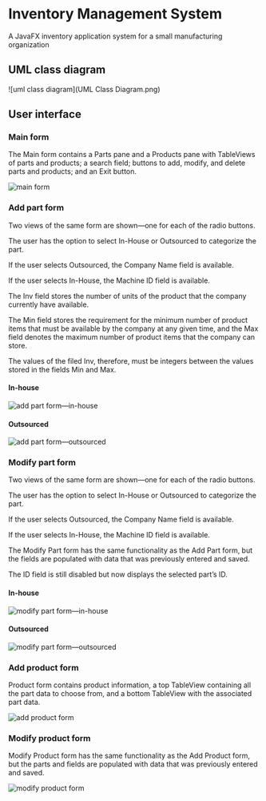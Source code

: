 # Inventory Management System
 A JavaFX inventory application system for a small manufacturing organization

## UML class diagram

![uml class diagram](UML Class Diagram.png)

## User interface

### Main form

The Main form contains a Parts pane and a Products pane with TableViews of parts and products; a search field; buttons to add, modify, and delete parts and products; and an Exit button.

![main form](screenshots/main-form-screenshot_2022-01-24_17-11-37.png)

### Add part form

Two views of the same form are shown—one for each of the radio buttons.

The user has the option to select In-House or Outsourced to categorize the part.

If the user selects Outsourced, the Company Name field is available.

If the user selects In-House, the Machine ID field is available.

The Inv field stores the number of units of the product that the company currently have available.

The Min field stores the requirement for the minimum number of product items that must be available by the company at any given time, and the Max field denotes the maximum number of product items that the company can store.

The values of the filed Inv, therefore, must be integers between the values stored in the fields Min and Max.

#### In-house

![add part form—in-house](screenshots/inhouse-add-part-form-screenshot_2022-01-24_17-12-29.png)

#### Outsourced

![add part form—outsourced](screenshots/outsourced-add-part-form-screenshot_2022-01-24_17-13-05.png)

### Modify part form

Two views of the same form are shown—one for each of the radio buttons.

The user has the option to select In-House or Outsourced to categorize the part.

If the user selects Outsourced, the Company Name field is available.

If the user selects In-House, the Machine ID field is available.

The Modify Part form has the same functionality as the Add Part form, but the fields are populated with data that was previously entered and saved.

The ID field is still disabled but now displays the selected part’s ID.

#### In-house

![modify part form—in-house](screenshots/inhouse-modify-part-form-screenshot_2022-01-24_17-13-42.png)

#### Outsourced

![modify part form—outsourced](screenshots/outsourced-modify-part-form-screenshot_2022-01-24_17-14-08.png)

### Add product form

Product form contains product information, a top TableView containing all the part data to choose from, and a bottom TableView with the associated part data.

![add product form](screenshots/add-product-form-screenshot_2022-01-24_17-14-42.png)

### Modify product form

Modify Product form has the same functionality as the Add Product form, but the parts and fields are populated with data that was previously entered and saved.

![modify product form](screenshots/modify-product-form-screenshot_2022-01-24_17-15-05.png)

